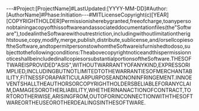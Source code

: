 ---#Project:[ProjectName]#LastUpdated:[YYYY-MM-DD]#Author:[AuthorName]#Phase:Initiation---#MITLicenseCopyright(c)[YEAR][COPYRIGHTHOLDER]Permissionisherebygranted,freeofcharge,toanypersonobtainingacopyofthissoftwareandassociateddocumentationfiles(the"Software"),todealintheSoftwarewithoutrestriction,includingwithoutlimitationtherightstouse,copy,modify,merge,publish,distribute,sublicense,and/orsellcopiesoftheSoftware,andtopermitpersonstowhomtheSoftwareisfurnishedtodoso,subjecttothefollowingconditions:TheabovecopyrightnoticeandthispermissionnoticeshallbeincludedinallcopiesorsubstantialportionsoftheSoftware.THESOFTWAREISPROVIDED"ASIS",WITHOUTWARRANTYOFANYKIND,EXPRESSORIMPLIED,INCLUDINGBUTNOTLIMITEDTOTHEWARRANTIESOFMERCHANTABILITY,FITNESSFORAPARTICULARPURPOSEANDNONINFRINGEMENT.INNOEVENTSHALLTHEAUTHORSORCOPYRIGHTHOLDERSBELIABLEFORANYCLAIM,DAMAGESOROTHERLIABILITY,WHETHERINANACTIONOFCONTRACT,TORTOROTHERWISE,ARISINGFROM,OUTOFORINCONNECTIONWITHTHESOFTWAREORTHEUSEOROTHERDEALINGSINTHESOFTWARE.